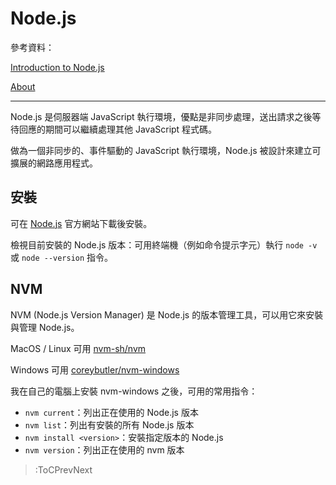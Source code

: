 # Node.js

參考資料：

[Introduction to Node.js](https://nodejs.dev/en/learn/)

[About](https://nodejs.dev/en/about/)

---

Node.js 是伺服器端 JavaScript 執行環境，優點是非同步處理，送出請求之後等待回應的期間可以繼續處理其他 JavaScript 程式碼。

做為一個非同步的、事件驅動的 JavaScript 執行環境，Node.js 被設計來建立可擴展的網路應用程式。

## 安裝

可在 [Node.js](https://nodejs.org/zh-tw) 官方網站下載後安裝。

檢視目前安裝的 Node.js 版本：可用終端機（例如命令提示字元）執行 `node -v` 或 `node --version` 指令。

## NVM

NVM (Node.js Version Manager) 是 Node.js 的版本管理工具，可以用它來安裝與管理 Node.js。

MacOS / Linux 可用 [nvm-sh/nvm](https://github.com/nvm-sh/nvm)

Windows 可用 [coreybutler/nvm-windows](https://github.com/coreybutler/nvm-windows)

我在自己的電腦上安裝 nvm-windows 之後，可用的常用指令：

* `nvm current`：列出正在使用的 Node.js 版本
* `nvm list`：列出有安裝的所有 Node.js 版本
* `nvm install <version>`：安裝指定版本的 Node.js
* `nvm version`：列出正在使用的 nvm 版本

> :ToCPrevNext